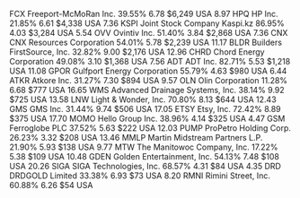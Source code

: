 FCX	Freeport-McMoRan Inc.		39.55%	6.78	$6,249	USA	8.97
HPQ	HP Inc.		21.85%	6.61	$4,338	USA	7.36
KSPI	Joint Stock Company Kaspi.kz		86.95%	4.03	$3,284	USA	5.54
OVV	Ovintiv Inc.		51.40%	3.84	$2,868	USA	7.36
CNX	CNX Resources Corporation		54.01%	5.78	$2,239	USA	11.17
BLDR	Builders FirstSource, Inc.		32.82%	9.00	$2,176	USA	12.96
CHRD	Chord Energy Corporation		49.08%	3.10	$1,368	USA	7.56
ADT	ADT Inc.		82.71%	5.53	$1,218	USA	11.08
GPOR	Gulfport Energy Corporation		55.79%	4.63	$980	USA	6.44
ATKR	Atkore Inc.		31.27%	7.30	$894	USA	9.57
OLN	Olin Corporation		11.28%	6.68	$777	USA	16.65
WMS	Advanced Drainage Systems, Inc.		38.14%	9.92	$725	USA	13.58
LNW	Light & Wonder, Inc.		70.80%	8.13	$644	USA	12.43
GMS	GMS Inc.		31.44%	9.74	$506	USA	17.05
ETSY	Etsy, Inc.		72.42%	8.89	$375	USA	17.70
MOMO	Hello Group Inc.		38.96%	4.14	$325	USA	4.47
GSM	Ferroglobe PLC		37.52%	5.63	$222	USA	12.03
PUMP	ProPetro Holding Corp.		26.23%	3.32	$208	USA	13.46
MMLP	Martin Midstream Partners L.P.		21.90%	5.93	$138	USA	9.77
MTW	The Manitowoc Company, Inc.		17.22%	5.38	$109	USA	10.48
GDEN	Golden Entertainment, Inc.		54.13%	7.48	$108	USA	20.26
SIGA	SIGA Technologies, Inc.		68.57%	4.31	$84	USA	4.35
DRD	DRDGOLD Limited		33.38%	6.93	$73	USA	8.20
RMNI	Rimini Street, Inc.		60.88%	6.26	$54	USA	